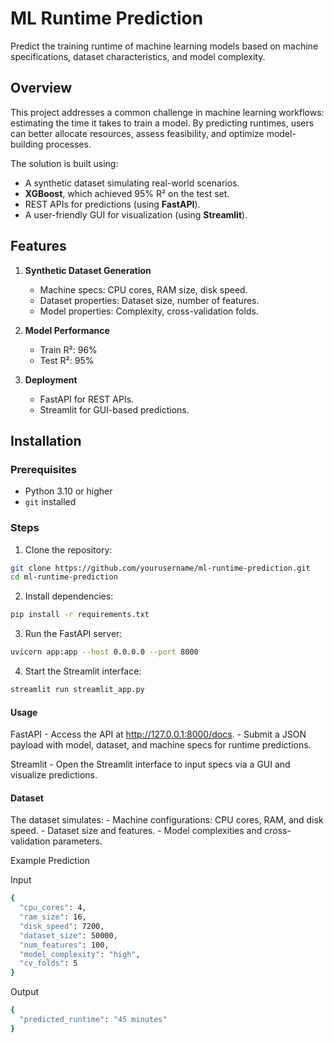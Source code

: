 # ML Runtime Prediction

Predict the training runtime of machine learning models based on machine specifications, dataset characteristics, and model complexity.

## Overview

This project addresses a common challenge in machine learning workflows: estimating the time it takes to train a model. By predicting runtimes, users can better allocate resources, assess feasibility, and optimize model-building processes.

The solution is built using:
- A synthetic dataset simulating real-world scenarios.
- **XGBoost**, which achieved 95% R² on the test set.
- REST APIs for predictions (using **FastAPI**).
- A user-friendly GUI for visualization (using **Streamlit**).

## Features
1. **Synthetic Dataset Generation**
   - Machine specs: CPU cores, RAM size, disk speed.
   - Dataset properties: Dataset size, number of features.
   - Model properties: Complexity, cross-validation folds.

2. **Model Performance**
   - Train R²: 96%
   - Test R²: 95%

3. **Deployment**
   - FastAPI for REST APIs.
   - Streamlit for GUI-based predictions.

## Installation

### Prerequisites
- Python 3.10 or higher
- `git` installed

### Steps
1. Clone the repository: 
```bash
git clone https://github.com/yourusername/ml-runtime-prediction.git
cd ml-runtime-prediction
```

2.	Install dependencies:

```bash
pip install -r requirements.txt
```

3.	Run the FastAPI server:
```bash
uvicorn app:app --host 0.0.0.0 --port 8000
```

4.	Start the Streamlit interface:
```bash
streamlit run streamlit_app.py
```


#### Usage

FastAPI
	- Access the API at http://127.0.0.1:8000/docs.
	- Submit a JSON payload with model, dataset, and machine specs for runtime predictions.

Streamlit
	- Open the Streamlit interface to input specs via a GUI and visualize predictions.

#### Dataset

The dataset simulates:
	- Machine configurations: CPU cores, RAM, and disk speed.
	- Dataset size and features.
	- Model complexities and cross-validation parameters.

Example Prediction

Input
```bash
{
  "cpu_cores": 4,
  "ram_size": 16,
  "disk_speed": 7200,
  "dataset_size": 50000,
  "num_features": 100,
  "model_complexity": "high",
  "cv_folds": 5
}
```

Output
```bash
{
  "predicted_runtime": "45 minutes"
}
```